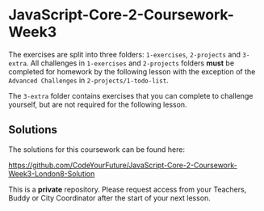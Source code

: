 # JavaScript-Core-2-Coursework-Week3

The exercises are split into three folders: `1-exercises`, `2-projects` and `3-extra`.
All challenges in `1-exercises` and `2-projects` folders **must** be completed for homework by the following lesson with the exception of the `Advanced Challenges` in `2-projects/1-todo-list`.

The `3-extra` folder contains exercises that you can complete to challenge yourself, but are not required for the following lesson.

## Solutions

The solutions for this coursework can be found here:

<https://github.com/CodeYourFuture/JavaScript-Core-2-Coursework-Week3-London8-Solution>

This is a **private** repository. Please request access from your Teachers, Buddy or City Coordinator after the start of your next lesson.
